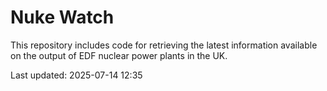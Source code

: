 # Nuke Watch

This repository includes code for retrieving the latest information available on the output of EDF nuclear power plants in the UK.

Last updated: 2025-07-14 12:35